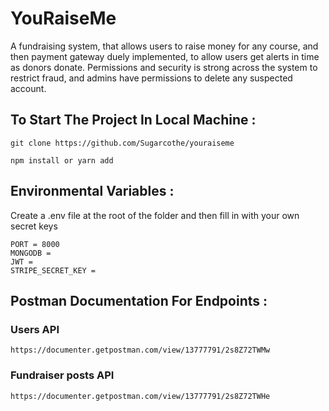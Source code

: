 # **YouRaiseMe**

A fundraising system, that allows users to raise money for any course, and then payment gateway duely implemented, to allow users get alerts in time as donors donate. Permissions and security is strong across the system to restrict fraud, and admins have permissions to delete any suspected account.

## **To Start The Project In Local Machine :**

```
git clone https://github.com/Sugarcothe/youraiseme

npm install or yarn add

```

## **Environmental Variables :**

Create a .env file at the root of the folder and then fill in with your own secret keys

```
PORT = 8000
MONGODB =
JWT =
STRIPE_SECRET_KEY =
```

## **Postman Documentation For Endpoints :**

### **Users API**

```
https://documenter.getpostman.com/view/13777791/2s8Z72TWMw
```

### **Fundraiser posts API**

```
https://documenter.getpostman.com/view/13777791/2s8Z72TWHe
```

